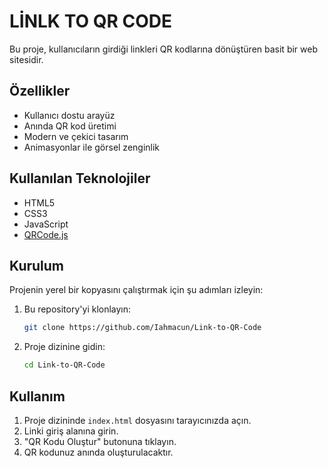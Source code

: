 # LİNLK TO QR CODE

Bu proje, kullanıcıların girdiği linkleri QR kodlarına dönüştüren basit bir web sitesidir.

## Özellikler

- Kullanıcı dostu arayüz
- Anında QR kod üretimi
- Modern ve çekici tasarım
- Animasyonlar ile görsel zenginlik

## Kullanılan Teknolojiler

- HTML5
- CSS3
- JavaScript
- [QRCode.js](https://davidshimjs.github.io/qrcodejs/)

## Kurulum

Projenin yerel bir kopyasını çalıştırmak için şu adımları izleyin:

1. Bu repository'yi klonlayın:
    ```sh
    git clone https://github.com/Iahmacun/Link-to-QR-Code
    ```
2. Proje dizinine gidin:
    ```sh
    cd Link-to-QR-Code
    ```

## Kullanım

1. Proje dizininde `index.html` dosyasını tarayıcınızda açın.
2. Linki giriş alanına girin.
3. "QR Kodu Oluştur" butonuna tıklayın.
4. QR kodunuz anında oluşturulacaktır.
